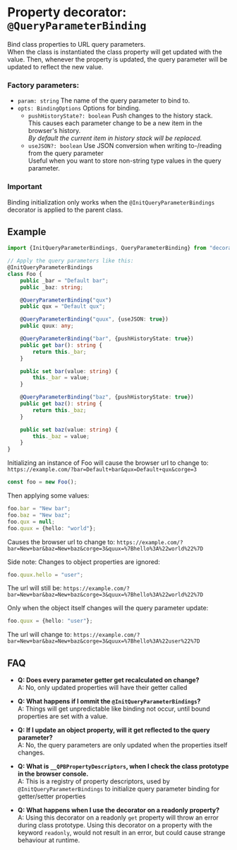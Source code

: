 # Property decorator: `@QueryParameterBinding`

Bind class properties to URL query parameters.  
When the class is instantiated the class property will get updated with the value.
Then, whenever the property is updated, the query parameter will be updated to reflect the new value.

### Factory parameters:
* `param: string` The name of the query parameter to bind to.
* `opts: BindingOptions` Options for binding.
    * `pushHistoryState?: boolean` Push changes to the history stack.  
    This causes each parameter change to be a new item in the browser's history.  
    _By default the current item in history stack will be replaced._
    * `useJSON?: boolean` Use JSON conversion when writing to-/reading from the query parameter  
    Useful when you want to store non-string type values in the query parameter.

### Important
Binding initialization only works when the `@InitQueryParameterBindings` decorator is applied to the parent class.

## Example
```typescript
import {InitQueryParameterBindings, QueryParameterBinding} from "decorators";

// Apply the query parameters like this: 
@InitQueryParameterBindings
class Foo {
    public _bar = "Default bar";
    public _baz: string;

    @QueryParameterBinding("qux")
    public qux = "Default qux";

    @QueryParameterBinding("quux", {useJSON: true})
    public quux: any;

    @QueryParameterBinding("bar", {pushHistoryState: true})
    public get bar(): string {
        return this._bar;
    }

    public set bar(value: string) {
        this._bar = value;
    }

    @QueryParameterBinding("baz", {pushHistoryState: true})
    public get baz(): string {
        return this._baz;
    }

    public set baz(value: string) {
        this._baz = value;
    }
}
```

Initializing an instance of Foo will cause the browser url to change to: `https://example.com/?bar=Default+bar&qux=Default+qux&corge=3`

```typescript
const foo = new Foo();
```

Then applying some values:

```typescript
foo.bar = "New bar";
foo.baz = "New baz";
foo.qux = null;
foo.quux = {hello: "world"};
```

Causes the browser url to change to: `https://example.com/?bar=New+bar&baz=New+baz&corge=3&quux=%7Bhello%3A%22world%22%7D`

Side note: Changes to object properties are ignored:
```typescript
foo.quux.hello = "user";
```

The url will still be: `https://example.com/?bar=New+bar&baz=New+baz&corge=3&quux=%7Bhello%3A%22world%22%7D`

Only when the object itself changes will the query parameter update:
```typescript
foo.quux = {hello: "user"};
```

The url will change to: `https://example.com/?bar=New+bar&baz=New+baz&corge=3&quux=%7Bhello%3A%22user%22%7D`

## FAQ
* __Q: Does every parameter getter get recalculated on change?__  
A: No, only updated properties will have their getter called

* __Q: What happens if I ommit the `@InitQueryParameterBindings`?__  
A: Things will get unpredictable like binding not occur, until bound properties are set with a value.

* __Q: If I update an object property, will it get reflected to the query parameter?__  
A: No, the query parameters are only updated when the properties itself changes.

* __Q: What is `__QPBPropertyDescriptors`, when I check the class prototype in the browser console.__  
A: This is a registry of property descriptors, used by `@InitQueryParameterBindings` to initialize query parameter binding for getter/setter properties

* __Q: What happens when I use the decorator on a readonly property?__  
A: Using this decorator on a readonly `get` property will throw an error during class prototype.
Using this decorator on a property with the keyword `readonly`, would not result in an error, but could cause strange behaviour at runtime. 

